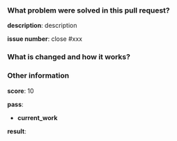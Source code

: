 ### What problem were solved in this pull request?

**description**: description <!-- topic link is welcome -->

**issue number**: close #xxx

### What is changed and how it works?

### Other information

**score**: 10

**pass**:
- **current_work**

**result**:
<!-- screenshot is welcome -->

